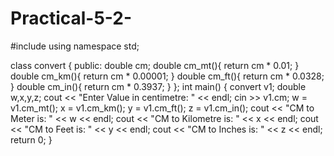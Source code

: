 # Practical-5-2-
#include<iostream>
using namespace std;

class convert {
public:
double cm;
double cm_mt(){
     return cm * 0.01; 
}
double cm_km(){
     return cm * 0.00001;
}
double cm_ft(){
     return cm * 0.0328;
}
double cm_in(){
     return cm * 0.3937;
}
};
int main()
{ 
    convert v1;
    double w,x,y,z;
    cout << "Enter Value in centimetre: " << endl;
    cin >> v1.cm;
    w = v1.cm_mt();
    x = v1.cm_km();
    y = v1.cm_ft();
    z = v1.cm_in();
    cout << "CM to Meter is: " << w << endl;
    cout << "CM to Kilometre is: " << x << endl;
    cout << "CM to Feet is: " << y << endl;
    cout << "CM to Inches is: " << z << endl;
    return 0;
}
